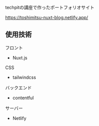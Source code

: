 techpitの講座で作ったポートフォリオサイト

https://toshimitsu-nuxt-blog.netlify.app/

## 使用技術

フロント
 - Nuxt.js

CSS
 - tailwindcss

バックエンド
 - contentful

サーバー
 - Netlify
